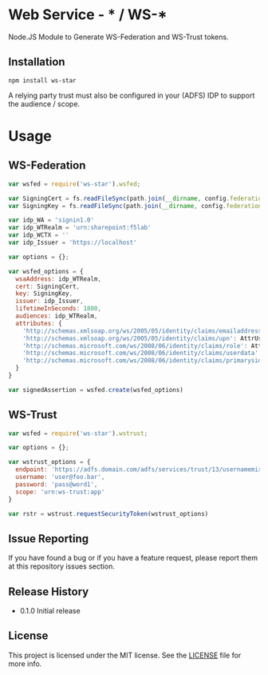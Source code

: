 # Web Service - * / WS-*

Node.JS Module to Generate WS-Federation and WS-Trust tokens.

## Installation
```
npm install ws-star
```

A relying party trust must also be configured in your (ADFS) IDP to support the audience / scope.

# Usage

## WS-Federation
```js
var wsfed = require('ws-star').wsfed;

var SigningCert = fs.readFileSync(path.join(__dirname, config.federation.certs.tokensigningcert));
var SigningKey = fs.readFileSync(path.join(__dirname, config.federation.certs.tokensigningkey));

var idp_WA = 'signin1.0'
var idp_WTRealm = 'urn:sharepoint:f5lab'
var idp_WCTX = ''
var idp_Issuer = 'https://localhost'

var options = {};

var wsfed_options = {
  wsaAddress: idp_WTRealm,
  cert: SigningCert,
  key: SigningKey,
  issuer: idp_Issuer,
  lifetimeInSeconds: 1800,
  audiences: idp_WTRealm,
  attributes: {
    'http://schemas.xmlsoap.org/ws/2005/05/identity/claims/emailaddress': AttrUserName,
    'http://schemas.xmlsoap.org/ws/2005/05/identity/claims/upn': AttrUserPrincipal,
    'http://schemas.microsoft.com/ws/2008/06/identity/claims/role': AttrUserRole,
    'http://schemas.microsoft.com/ws/2008/06/identity/claims/userdata': AttrDisplayname,
    'http://schemas.microsoft.com/ws/2008/06/identity/claims/primarysid': AttrUserSID
  }
}

var signedAssertion = wsfed.create(wsfed_options)
```

## WS-Trust
```js
var wsfed = require('ws-star').wstrust;

var options = {};

var wstrust_options = {
  endpoint: 'https://adfs.domain.com/adfs/services/trust/13/usernamemixed',
  username: 'user@foo.bar',
  password: 'pass@word1',
  scope: 'urn:ws-trust:app'
}

var rstr = wstrust.requestSecurityToken(wstrust_options)
```

## Issue Reporting

If you have found a bug or if you have a feature request, please report them at this repository issues section.

## Release History

* 0.1.0 Initial release

## License

This project is licensed under the MIT license. See the [LICENSE](LICENSE) file for more info.


